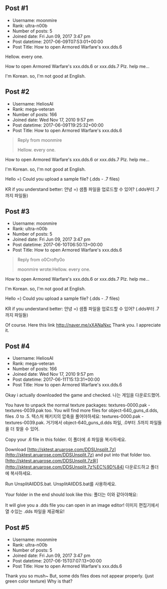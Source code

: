 ## Post #1
- Username: moonmire
- Rank: ultra-n00b
- Number of posts: 5
- Joined date: Fri Jun 09, 2017 3:47 pm
- Post datetime: 2017-06-09T07:53:01+00:00
- Post Title: How to open Armored Warfare's xxx.dds.6

Hellow. every one.

How to open Armored Warfare's xxx.dds.6 or xxx.dds.7
Plz. help me...

I'm Korean. so, I'm not good at English.
## Post #2
- Username: HeliosAI
- Rank: mega-veteran
- Number of posts: 166
- Joined date: Wed Nov 17, 2010 9:57 pm
- Post datetime: 2017-06-09T19:25:32+00:00
- Post Title: How to open Armored Warfare's xxx.dds.6

> Reply from moonmire
>
> Hellow. every one.

How to open Armored Warfare's xxx.dds.6 or xxx.dds.7
Plz. help me...

I'm Korean. so, I'm not good at English.

Hello =)
Could you upload a sample file? (.dds - .7 files)

KR if you understand better:
안녕 =)
샘플 파일을 업로드할 수 있어? (.dds부터 .7까지 파일들)
## Post #3
- Username: moonmire
- Rank: ultra-n00b
- Number of posts: 5
- Joined date: Fri Jun 09, 2017 3:47 pm
- Post datetime: 2017-06-10T06:50:13+00:00
- Post Title: How to open Armored Warfare's xxx.dds.6

> Reply from o0Crofty0o
>
> moonmire wrote:Hellow. every one.

How to open Armored Warfare's xxx.dds.6 or xxx.dds.7
Plz. help me...

I'm Korean. so, I'm not good at English.

Hello =)
Could you upload a sample file? (.dds - .7 files)

KR if you understand better:
안녕 =)
샘플 파일을 업로드할 수 있어? (.dds부터 .7까지 파일들)

Of course.
Here this link http://naver.me/xXANaNxc
Thank you. I appreciate it.
## Post #4
- Username: HeliosAI
- Rank: mega-veteran
- Number of posts: 166
- Joined date: Wed Nov 17, 2010 9:57 pm
- Post datetime: 2017-06-11T15:13:31+00:00
- Post Title: How to open Armored Warfare's xxx.dds.6

Okay i actually downloaded the game and checked.
나는 게임을 다운로드했어. 

You have to unpack the normal texture packages: textures-0000.pak - textures-0039.pak too. You will find more files for object-640_guns_d.dds, files .0 to .5.
텍스처 패키지의 압축을 풀어야하세요: textures-0000.pak - textures-0039.pak. 거기에서 object-640_guns_d.dds 파일, .0부터 .5까지 파일들을 더 찾을 수 있어.

Copy your .6 file in this folder.
이 폴더에 .6 파일을 복사하세요.

Download [http://sktest.aruarose.com/DDSUnsplit.7z](http://sktest.aruarose.com/DDSUnsplit.7z) and put into that folder too.
[http://sktest.aruarose.com/DDSUnsplit.7z을](http://sktest.aruarose.com/DDSUnsplit.7z%EC%9D%84) 다운로드하고 폴더에 복사하세요.

Run UnsplitAllDDS.bat.
UnsplitAllDDS.bat를 사용하세요.

Your folder in the end should look like this:
폴더는 이와 같아야해요:

It will give you a .dds file you can open in an image editor!
이미지 편집기에서 열 수있는 .dds 파일을 제공해요!
## Post #5
- Username: moonmire
- Rank: ultra-n00b
- Number of posts: 5
- Joined date: Fri Jun 09, 2017 3:47 pm
- Post datetime: 2017-06-15T07:07:13+00:00
- Post Title: How to open Armored Warfare's xxx.dds.6

Thank you so mush~
But, some dds files does not appear properly. (just green color texture)
Why is that?
